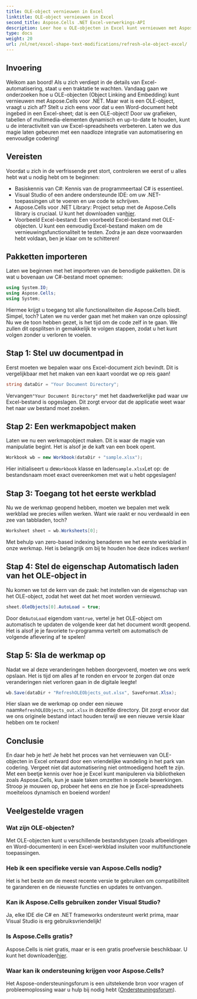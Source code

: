 ```yaml
---
title: OLE-object vernieuwen in Excel
linktitle: OLE-object vernieuwen in Excel
second_title: Aspose.Cells .NET Excel-verwerkings-API
description: Leer hoe u OLE-objecten in Excel kunt vernieuwen met Aspose.Cells voor .NET met een stapsgewijze handleiding. Zo verbetert u uw Excel-automatiseringsvaardigheden naadloos.
type: docs
weight: 20
url: /nl/net/excel-shape-text-modifications/refresh-ole-object-excel/
---
```

## Invoering
Welkom aan boord! Als u zich verdiept in de details van Excel-automatisering, staat u een traktatie te wachten. Vandaag gaan we onderzoeken hoe u OLE-objecten (Object Linking and Embedding) kunt vernieuwen met Aspose.Cells voor .NET. Maar wat is een OLE-object, vraagt u zich af? Stelt u zich eens voor dat u een Word-document hebt ingebed in een Excel-sheet; dat is een OLE-object! Door uw grafieken, tabellen of multimedia-elementen dynamisch en up-to-date te houden, kunt u de interactiviteit van uw Excel-spreadsheets verbeteren. Laten we dus magie laten gebeuren met een naadloze integratie van automatisering en eenvoudige codering!
## Vereisten
Voordat u zich in de verfrissende pret stort, controleren we eerst of u alles hebt wat u nodig hebt om te beginnen:
- Basiskennis van C#: Kennis van de programmeertaal C# is essentieel.
- Visual Studio of een andere ondersteunde IDE: om uw .NET-toepassingen uit te voeren en uw code te schrijven.
-  Aspose.Cells voor .NET Library: Project setup met de Aspose.Cells library is cruciaal. U kunt het downloaden van[hier](https://releases.aspose.com/cells/net/).
- Voorbeeld Excel-bestand: Een voorbeeld Excel-bestand met OLE-objecten. U kunt een eenvoudig Excel-bestand maken om de vernieuwingsfunctionaliteit te testen.
Zodra je aan deze voorwaarden hebt voldaan, ben je klaar om te schitteren!
## Pakketten importeren
Laten we beginnen met het importeren van de benodigde pakketten. Dit is wat u bovenaan uw C#-bestand moet opnemen:
```csharp
using System.IO;
using Aspose.Cells;
using System;
```
Hiermee krijgt u toegang tot alle functionaliteiten die Aspose.Cells biedt. Simpel, toch? Laten we nu verder gaan met het maken van onze oplossing!
Nu we de toon hebben gezet, is het tijd om de code zelf in te gaan. We zullen dit opsplitsen in gemakkelijk te volgen stappen, zodat u het kunt volgen zonder u verloren te voelen.
## Stap 1: Stel uw documentpad in
Eerst moeten we bepalen waar ons Excel-document zich bevindt. Dit is vergelijkbaar met het maken van een kaart voordat we op reis gaan!
```csharp
string dataDir = "Your Document Directory"; 
```
 Vervangen`"Your Document Directory"` met het daadwerkelijke pad waar uw Excel-bestand is opgeslagen. Dit zorgt ervoor dat de applicatie weet waar het naar uw bestand moet zoeken.
## Stap 2: Een werkmapobject maken
Laten we nu een werkmapobject maken. Dit is waar de magie van manipulatie begint. Het is alsof je de kaft van een boek opent.
```csharp
Workbook wb = new Workbook(dataDir + "sample.xlsx");
```
 Hier initialiseert u de`Workbook` klasse en laden`sample.xlsx`Let op: de bestandsnaam moet exact overeenkomen met wat u hebt opgeslagen!
## Stap 3: Toegang tot het eerste werkblad
Nu we de werkmap geopend hebben, moeten we bepalen met welk werkblad we precies willen werken. Want wie raakt er nou verdwaald in een zee van tabbladen, toch?
```csharp
Worksheet sheet = wb.Worksheets[0];
```
Met behulp van zero-based indexing benaderen we het eerste werkblad in onze werkmap. Het is belangrijk om bij te houden hoe deze indices werken!
## Stap 4: Stel de eigenschap Automatisch laden van het OLE-object in
Nu komen we tot de kern van de zaak: het instellen van de eigenschap van het OLE-object, zodat het weet dat het moet worden vernieuwd.
```csharp
sheet.OleObjects[0].AutoLoad = true;
```
 Door de`AutoLoad` eigendom van`true`, vertel je het OLE-object om automatisch te updaten de volgende keer dat het document wordt geopend. Het is alsof je je favoriete tv-programma vertelt om automatisch de volgende aflevering af te spelen!
## Stap 5: Sla de werkmap op
Nadat we al deze veranderingen hebben doorgevoerd, moeten we ons werk opslaan. Het is tijd om alles af te ronden en ervoor te zorgen dat onze veranderingen niet verloren gaan in de digitale leegte!
```csharp
wb.Save(dataDir + "RefreshOLEObjects_out.xlsx", SaveFormat.Xlsx);
```
 Hier slaan we de werkmap op onder een nieuwe naam`RefreshOLEObjects_out.xlsx` in dezelfde directory. Dit zorgt ervoor dat we ons originele bestand intact houden terwijl we een nieuwe versie klaar hebben om te rocken!
## Conclusie
En daar heb je het! Je hebt het proces van het vernieuwen van OLE-objecten in Excel ontward door een vriendelijke wandeling in het park van codering. Vergeet niet dat automatisering niet ontmoedigend hoeft te zijn. Met een beetje kennis over hoe je Excel kunt manipuleren via bibliotheken zoals Aspose.Cells, kun je saaie taken omzetten in soepele bewerkingen. Stroop je mouwen op, probeer het eens en zie hoe je Excel-spreadsheets moeiteloos dynamisch en boeiend worden!
## Veelgestelde vragen
### Wat zijn OLE-objecten?
Met OLE-objecten kunt u verschillende bestandstypen (zoals afbeeldingen en Word-documenten) in een Excel-werkblad insluiten voor multifunctionele toepassingen.
### Heb ik een specifieke versie van Aspose.Cells nodig?
Het is het beste om de meest recente versie te gebruiken om compatibiliteit te garanderen en de nieuwste functies en updates te ontvangen.
### Kan ik Aspose.Cells gebruiken zonder Visual Studio?
Ja, elke IDE die C# en .NET frameworks ondersteunt werkt prima, maar Visual Studio is erg gebruiksvriendelijk!
### Is Aspose.Cells gratis?
 Aspose.Cells is niet gratis, maar er is een gratis proefversie beschikbaar. U kunt het downloaden[hier](https://releases.aspose.com/).
### Waar kan ik ondersteuning krijgen voor Aspose.Cells?
Het Aspose-ondersteuningsforum is een uitstekende bron voor vragen of probleemoplossing waar u hulp bij nodig hebt ([Ondersteuningsforum](https://forum.aspose.com/c/cells/9)).